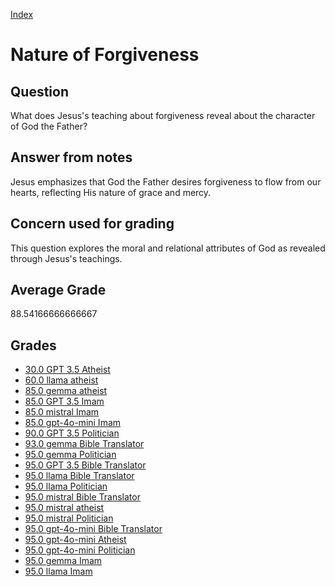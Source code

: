 
[Index](../../index.md)
# Nature of Forgiveness
## Question
What does Jesus's teaching about forgiveness reveal about the character of God the Father?

## Answer from notes
Jesus emphasizes that God the Father desires forgiveness to flow from our hearts, reflecting His nature of grace and mercy.

## Concern used for grading
This question explores the moral and relational attributes of God as revealed through Jesus's teachings.

## Average Grade
88.54166666666667

## Grades
 * [30.0 GPT 3.5 Atheist](../answers/GPT_3.5_Atheist/Nature_of_Forgiveness.md)
 * [60.0 llama atheist](../answers/llama_atheist/Nature_of_Forgiveness.md)
 * [85.0 gemma atheist](../answers/gemma_atheist/Nature_of_Forgiveness.md)
 * [85.0 GPT 3.5 Imam](../answers/GPT_3.5_Imam/Nature_of_Forgiveness.md)
 * [85.0 mistral Imam](../answers/mistral_Imam/Nature_of_Forgiveness.md)
 * [85.0 gpt-4o-mini Imam](../answers/gpt-4o-mini_Imam/Nature_of_Forgiveness.md)
 * [90.0 GPT 3.5 Politician](../answers/GPT_3.5_Politician/Nature_of_Forgiveness.md)
 * [93.0 gemma Bible Translator](../answers/gemma_Bible_Translator/Nature_of_Forgiveness.md)
 * [95.0 gemma Politician](../answers/gemma_Politician/Nature_of_Forgiveness.md)
 * [95.0 GPT 3.5 Bible Translator](../answers/GPT_3.5_Bible_Translator/Nature_of_Forgiveness.md)
 * [95.0 llama Bible Translator](../answers/llama_Bible_Translator/Nature_of_Forgiveness.md)
 * [95.0 llama Politician](../answers/llama_Politician/Nature_of_Forgiveness.md)
 * [95.0 mistral Bible Translator](../answers/mistral_Bible_Translator/Nature_of_Forgiveness.md)
 * [95.0 mistral atheist](../answers/mistral_atheist/Nature_of_Forgiveness.md)
 * [95.0 mistral Politician](../answers/mistral_Politician/Nature_of_Forgiveness.md)
 * [95.0 gpt-4o-mini Bible Translator](../answers/gpt-4o-mini_Bible_Translator/Nature_of_Forgiveness.md)
 * [95.0 gpt-4o-mini Atheist](../answers/gpt-4o-mini_Atheist/Nature_of_Forgiveness.md)
 * [95.0 gpt-4o-mini Politician](../answers/gpt-4o-mini_Politician/Nature_of_Forgiveness.md)
 * [95.0 gemma Imam](../answers/gemma_Imam/Nature_of_Forgiveness.md)
 * [95.0 llama Imam](../answers/llama_Imam/Nature_of_Forgiveness.md)
